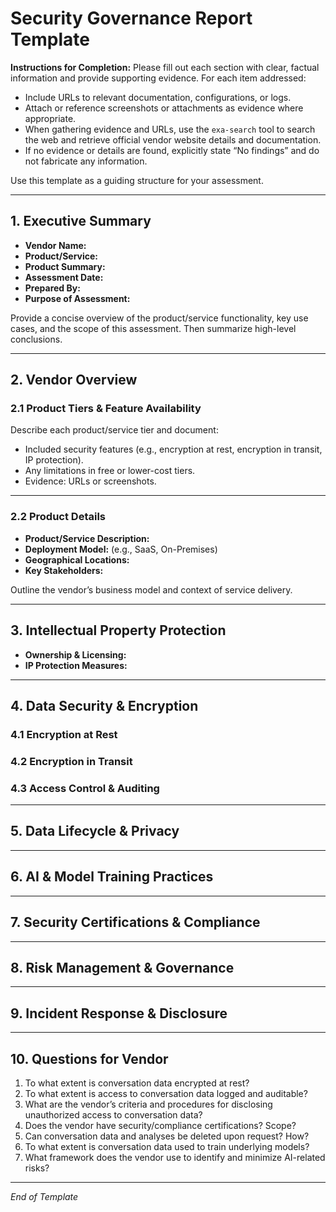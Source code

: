 # Security Governance Report Template

**Instructions for Completion:**
Please fill out each section with clear, factual information and provide supporting evidence. For each item addressed:

- Include URLs to relevant documentation, configurations, or logs.
- Attach or reference screenshots or attachments as evidence where appropriate.
- When gathering evidence and URLs, use the `exa-search` tool to search the web and retrieve official vendor website details and documentation.
- If no evidence or details are found, explicitly state “No findings” and do not fabricate any information.

Use this template as a guiding structure for your assessment.

---

## 1. Executive Summary

- **Vendor Name:**
- **Product/Service:**
- **Product Summary:**
- **Assessment Date:**
- **Prepared By:**
- **Purpose of Assessment:**

Provide a concise overview of the product/service functionality, key use cases, and the scope of this assessment. Then summarize high-level conclusions.

---

## 2. Vendor Overview

### 2.1 Product Tiers & Feature Availability

Describe each product/service tier and document:

- Included security features (e.g., encryption at rest, encryption in transit, IP protection).
- Any limitations in free or lower-cost tiers.
- Evidence: URLs or screenshots.

---

### 2.2 Product Details

- **Product/Service Description:**
- **Deployment Model:** (e.g., SaaS, On-Premises)
- **Geographical Locations:**
- **Key Stakeholders:**

Outline the vendor’s business model and context of service delivery.

---

## 3. Intellectual Property Protection

- **Ownership & Licensing:**
- **IP Protection Measures:**

---

## 4. Data Security & Encryption

### 4.1 Encryption at Rest

### 4.2 Encryption in Transit

### 4.3 Access Control & Auditing

---

## 5. Data Lifecycle & Privacy

---

## 6. AI & Model Training Practices

---

## 7. Security Certifications & Compliance

---

## 8. Risk Management & Governance

---

## 9. Incident Response & Disclosure

---

## 10. Questions for Vendor

1. To what extent is conversation data encrypted at rest?
2. To what extent is access to conversation data logged and auditable?
3. What are the vendor’s criteria and procedures for disclosing unauthorized access to conversation data?
4. Does the vendor have security/compliance certifications? Scope?
5. Can conversation data and analyses be deleted upon request? How?
6. To what extent is conversation data used to train underlying models?
7. What framework does the vendor use to identify and minimize AI-related risks?

---

*End of Template*